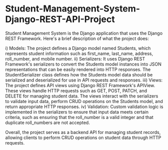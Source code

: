 # Student-Management-System-Django-REST-API-Project
Student Management System is the Django application that uses the Django REST Framework. Here's a brief description of what the project does:

i) Models: The project defines a Django model named Students, which represents student information such as first_name, last_name, address, roll_number, and mobile number.
ii) Serializers: It uses Django REST Framework's serializers to convert the Students model instances into JSON representations that can be easily rendered into HTTP responses. The StudentSerializer class defines how the Students model data should be serialized and deserialized for use in API requests and responses.
iii) Views: The project defines API views using Django REST Framework's APIView. These views handle HTTP requests such as GET, POST, PATCH, and DELETE for managing student data. The views interact with the serializers to validate input data, perform CRUD operations on the Students model, and return appropriate HTTP responses.
iv) Validation: Custom validation logic is implemented in the serializers to ensure that input data meets certain criteria, such as ensuring that the roll_number is a valid integer and that duplicate roll_numbers are not accepted.

Overall, the project serves as a backend API for managing student records, allowing clients to perform CRUD operations on student data through HTTP requests.

